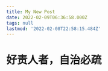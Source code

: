 ```yaml
---
title: My New Post
date: 2022-02-09T06:36:58.000Z
tags: null
lastmod: '2022-02-08T22:58:15.484Z'
---
```

# 好责人者，自治必疏
